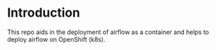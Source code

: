 # Introduction

This repo aids in the deployment of airflow as a container and helps to deploy airflow on OpenShift (k8s).
